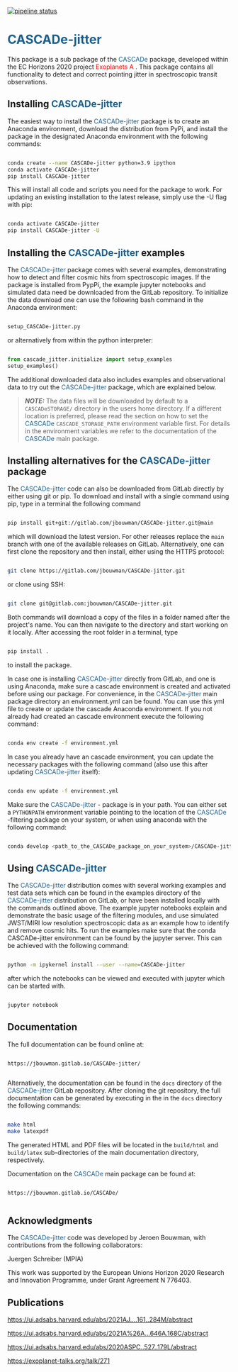 
[![pipeline status](https://gitlab.com/jbouwman/cascade-jitter/badges/main/pipeline.svg)](https://gitlab.com/jbouwman/cascade-jitter/commits/main)

#  <span style="color:#1F618D">CASCADe-jitter</span>

This package is a sub package of the <span style="color:#1F618D">CASCADe </span> package, developed within the EC Horizons 2020 project
<span style="color:#FF0000">Exoplanets A </span>. This package contains all functionality to detect and correct pointing jitter in
spectroscopic transit observations.  

## Installing <span style="color:#1F618D">CASCADe-jitter</span>

The easiest way to install the <span style="color:#1F618D">CASCADe-jitter </span>
package is to create an Anaconda environment, download the distribution from PyPi,
and install the package in the designated Anaconda environment with the following
commands:

```bash

conda create --name CASCADe-jitter python=3.9 ipython
conda activate CASCADe-jitter
pip install CASCADe-jitter

```

This will install all code and scripts you need for the package to work. For
updating an existing installation to the latest release, simply use the -U flag
with pip:

```bash

conda activate CASCADe-jitter
pip install CASCADe-jitter -U

```

## Installing the <span style="color:#1F618D">CASCADe-jitter</span> examples

The <span style="color:#1F618D">CASCADe-jitter </span> package comes with
several examples, demonstrating how to detect and filter cosmic hits from
spectroscopic images.  If the package is installed from PypPi, the example
jupyter notebooks and simulated data need be downloaded from the GitLab
repository. To initialize the data download one can use the following bash command
in the Anaconda environment:

```bash

setup_CASCADe-jitter.py

```

or alternatively from within the python interpreter:

```python

from cascade_jitter.initialize import setup_examples
setup_examples()

```

The additional downloaded data also includes examples and observational data to
try out the <span style="color:#1F618D">CASCADe-jitter</span> package, which are explained below.

> **_NOTE:_**  The data files will be downloaded by default to a `CASCADeSTORAGE/` directory in the users home directory. If a different location is preferred, please read the section on how to set the <span style="color:#1F618D">CASCADe </span>
`CASCADE_STORAGE_PATH` environment variable first. For details in the
environment variables we refer to the documentation of the
<span style="color:#1F618D">CASCADe </span> main package.

## Installing alternatives for the <span style="color:#1F618D">CASCADe-jitter</span> package

The <span style="color:#1F618D">CASCADe-jitter </span> code can also be
downloaded from GitLab directly by either using git or pip. To download and
install with a single command using pip, type in a terminal the following command

```bash

pip install git+git://gitlab.com/jbouwman/CASCADe-jitter.git@main

```

which will download the latest version. For other releases replace the `main`
branch with one of the available releases on GitLab. Alternatively, one can first
clone the repository and then install, either using the HTTPS protocol:

```bash

git clone https://gitlab.com/jbouwman/CASCADe-jitter.git

```

or clone using SSH:

```bash

git clone git@gitlab.com:jbouwman/CASCADe-jitter.git

```

Both commands will download a copy of the files in a folder named after the
project's name. You can then navigate to the directory and start working on it
locally. After accessing the root folder in a terminal, type

```bash

pip install .

```

to install the package.

In case one is installing <span style="color:#1F618D">CASCADe-jitter </span> directly from GitLab, and one is using Anaconda,  make sure a cascade environment
is created and activated before using our package. For convenience, in the
<span style="color:#1F618D">CASCADe-jitter  </span> main package directory an
environment.yml can be found. You can use this yml file to create or update the
cascade Anaconda environment. If you not already had created an cascade environment
execute the following command:

```bash

conda env create -f environment.yml

```

In case you already have an cascade environment, you can update the necessary
packages with the following command (also use this after updating
<span style="color:#1F618D">CASCADe-jitter  </span> itself):

```bash

conda env update -f environment.yml

```

Make sure the <span style="color:#1F618D">CASCADe-jitter </span>- package is
in your path. You can either set a `PYTHONPATH` environment variable pointing to
the location of the <span style="color:#1F618D">CASCADe </span>-filtering package
on your system, or when using anaconda with the following command:

```bash

conda develop <path_to_the_CASCADe_package_on_your_system>/CASCADe-jitter

```

## Using  <span style="color:#1F618D">CASCADe-jitter </span>

The <span style="color:#1F618D">CASCADe-jitter </span> distribution comes with
several working examples and test data sets which can be found in the examples directory of the <span style="color:#1F618D">CASCADe-jitter </span> distribution
on GitLab, or have been installed locally with the commands outlined above.
The example jupyter notebooks explain and demonstrate the basic usage of the
filtering modules, and use simulated JWST/MIRI low resolution spectroscopic data
as an example how to identify and remove cosmic hits. To run the examples make
sure that the conda CASCADe-jitter environment can be found by the jupyter
server. This can be achieved with the following command:  

```bash

python -m ipykernel install --user --name=CASCADe-jitter

```

after which the notebooks can be viewed and executed with jupyter which can be
started with.

```bash

jupyter notebook

```

## Documentation

The full documentation can be found online at:

```

https://jbouwman.gitlab.io/CASCADe-jitter/


```

Alternatively, the documentation can be found in the `docs`  directory of the
<span style="color:#1F618D">CASCADe-jitter </span> GitLab repository.
After cloning the git repository, the full documentation can be generated
by executing in the in the `docs` directory the following commands:

```bash

make html
make latexpdf

```

The generated HTML and PDF files will be located in the `build/html` and
`build/latex` sub-directories of the main documentation directory, respectively.

Documentation on the <span style="color:#1F618D">CASCADe </span> main
package can be found at:

```

https://jbouwman.gitlab.io/CASCADe/


```

## Acknowledgments

The <span style="color:#1F618D">CASCADe-jitter </span> code was developed by
Jeroen Bouwman, with contributions from the following collaborators:

Juergen Schreiber (MPIA)

This work was supported by the European Unions Horizon 2020 Research and
Innovation Programme, under Grant Agreement N 776403.

## Publications

https://ui.adsabs.harvard.edu/abs/2021AJ....161..284M/abstract

https://ui.adsabs.harvard.edu/abs/2021A%26A...646A.168C/abstract

https://ui.adsabs.harvard.edu/abs/2020ASPC..527..179L/abstract

https://exoplanet-talks.org/talk/271
